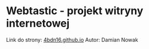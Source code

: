 # Webtastic - projekt witryny internetowej
Link do strony: [4bdn16.github.io](4bdn16.github.io)
Autor: Damian Nowak
